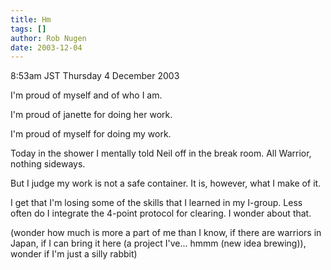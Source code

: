 ```yaml
---
title: Hm
tags: []
author: Rob Nugen
date: 2003-12-04
---
```


<p class=date>8:53am JST Thursday 4 December 2003</p>

<p>I'm proud of myself and of who I am.</p>

<p>I'm proud of janette for doing her work.</p>

<p>I'm proud of myself for doing my work.</p>

<p>Today in the shower I mentally told Neil off in the break room.
  All Warrior, nothing sideways.</p>

<p>But I judge my work is not a safe container.  It is, however, what
  I make of it.</p>

<p>I get that I'm losing some of the skills that I learned in my
  I-group.  Less often do I integrate the 4-point protocol for
  clearing.  I wonder about that.</p>

<p>(wonder how much is more a part of me than I know, if there are
  warriors in Japan, if I can bring it here (a project I've...  hmmm
  (new idea brewing)), wonder if I'm just a silly rabbit)</p>
